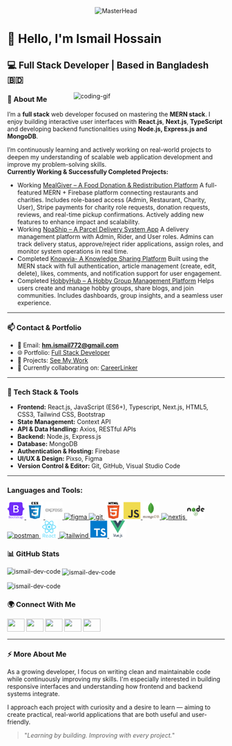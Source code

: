 <div align="center">
  <img src="https://media3.giphy.com/media/v1.Y2lkPTc5MGI3NjExNmlpNnh2M2FzYnozNGI5c2I0ZjZmdjJ2OTdibnh2MHRsODMybXJubSZlcD12MV9pbnRlcm5hbF9naWZfYnlfaWQmY3Q9Zw/ggTpDiVoKI57hAjSYB/giphy.gif" alt="MasterHead" />
</div>


# 👋 Hello, I'm Ismail Hossain  
## 💻 Full Stack Developer | Based in Bangladesh 🇧🇩  

<img align="right" width="350" src="https://cdn.dribbble.com/users/1162077/screenshots/3848914/programmer.gif" alt="coding-gif" />



### 🧠 About Me

I’m a **full stack** web developer focused on mastering the **MERN stack**. I enjoy building interactive user interfaces with **React.js**, **Next.js**, **TypeScript** and developing backend functionalities using **Node.js, Express.js and MongoDB**.

I’m continuously learning and actively working on real-world projects to deepen my understanding of scalable web application development and improve my problem-solving skills.
</br>
**Currently Working & Successfully Completed Projects:**
- Working [MealGiver – A Food Donation & Redistribution Platform](https://meal-giver.web.app) A full-featured MERN + Firebase platform connecting restaurants and charities. Includes role-based access (Admin, Restaurant, Charity, User), Stripe payments for charity role requests, donation requests, reviews, and real-time pickup confirmations. Actively adding new features to enhance impact and scalability.
- Working [NoaShip – A Parcel Delivery System App](https://noaship.web.app) A delivery management platform with Admin, Rider, and User roles. Admins can track delivery status, approve/reject rider applications, assign roles, and monitor system operations in real time.
- Completed [Knowvia- A Knowledge Sharing Platform](https://knowvia-bd.web.app) Built using the MERN stack with full authentication, article management (create, edit, delete), likes, comments, and notification support for user engagement.
- Completed [HobbyHub – A Hobby Group Management Platform](https://hobby-hub-bd.web.app) Helps users create and manage hobby groups, share blogs, and join communities. Includes dashboards, group insights, and a seamless user experience.

---


### 📫 Contact & Portfolio

- 📧 Email: **hm.ismail772@gmail.com**  
- 🌐 Portfolio: [Full Stack Developer](https://ismail-hossain-portfolio.vercel.app) 
- 🧪 Projects: [See My Work](https://ismail-hossain-portfolio.vercel.app/#projects)
- 🤝 Currently collaborating on: [CareerLinker](https://careerlinker-bd.web.app)

---

### 🚀 Tech Stack & Tools

<ul>
  <li><strong>Frontend:</strong> React.js, JavaScript (ES6+), Typescript, Next.js, HTML5, CSS3, Tailwind CSS, Bootstrap</li>
  <li><strong>State Management:</strong> Context API</li>
  <li><strong>API & Data Handling:</strong> Axios, RESTful APIs</li>
  <li><strong>Backend:</strong> Node.js, Express.js</li>
  <li><strong>Database:</strong> MongoDB</li>
  <li><strong>Authentication & Hosting:</strong> Firebase</li>
  <li><strong>UI/UX & Design:</strong> Pixso, Figma</li>
  <li><strong>Version Control & Editor:</strong> Git, GitHub, Visual Studio Code</li>
</ul>

---



<h3 align="left">Languages and Tools:</h3>
<p align="left"> <a href="https://getbootstrap.com" target="_blank" rel="noreferrer"> <img src="https://raw.githubusercontent.com/devicons/devicon/master/icons/bootstrap/bootstrap-plain-wordmark.svg" alt="bootstrap" width="40" height="40"/> </a> <a href="https://www.w3schools.com/css/" target="_blank" rel="noreferrer"> <img src="https://raw.githubusercontent.com/devicons/devicon/master/icons/css3/css3-original-wordmark.svg" alt="css3" width="40" height="40"/> </a> <a href="https://expressjs.com" target="_blank" rel="noreferrer"> <img src="https://raw.githubusercontent.com/devicons/devicon/master/icons/express/express-original-wordmark.svg" alt="express" width="40" height="40"/> </a> <a href="https://www.figma.com/" target="_blank" rel="noreferrer"> <img src="https://www.vectorlogo.zone/logos/figma/figma-icon.svg" alt="figma" width="40" height="40"/> </a> <a href="https://git-scm.com/" target="_blank" rel="noreferrer"> <img src="https://www.vectorlogo.zone/logos/git-scm/git-scm-icon.svg" alt="git" width="40" height="40"/> </a> <a href="https://www.w3.org/html/" target="_blank" rel="noreferrer"> <img src="https://raw.githubusercontent.com/devicons/devicon/master/icons/html5/html5-original-wordmark.svg" alt="html5" width="40" height="40"/> </a> <a href="https://developer.mozilla.org/en-US/docs/Web/JavaScript" target="_blank" rel="noreferrer"> <img src="https://raw.githubusercontent.com/devicons/devicon/master/icons/javascript/javascript-original.svg" alt="javascript" width="40" height="40"/> </a> <a href="https://www.mongodb.com/" target="_blank" rel="noreferrer"> <img src="https://raw.githubusercontent.com/devicons/devicon/master/icons/mongodb/mongodb-original-wordmark.svg" alt="mongodb" width="40" height="40"/> </a> <a href="https://nextjs.org/" target="_blank" rel="noreferrer"> <img src="https://cdn.worldvectorlogo.com/logos/nextjs-2.svg" alt="nextjs" width="40" height="40"/> </a> <a href="https://nodejs.org" target="_blank" rel="noreferrer"> <img src="https://raw.githubusercontent.com/devicons/devicon/master/icons/nodejs/nodejs-original-wordmark.svg" alt="nodejs" width="40" height="40"/> </a> <a href="https://postman.com" target="_blank" rel="noreferrer"> <img src="https://www.vectorlogo.zone/logos/getpostman/getpostman-icon.svg" alt="postman" width="40" height="40"/> </a> <a href="https://reactjs.org/" target="_blank" rel="noreferrer"> <img src="https://raw.githubusercontent.com/devicons/devicon/master/icons/react/react-original-wordmark.svg" alt="react" width="40" height="40"/> </a> <a href="https://tailwindcss.com/" target="_blank" rel="noreferrer"> <img src="https://www.vectorlogo.zone/logos/tailwindcss/tailwindcss-icon.svg" alt="tailwind" width="40" height="40"/> </a> <a href="https://www.typescriptlang.org/" target="_blank" rel="noreferrer"> <img src="https://raw.githubusercontent.com/devicons/devicon/master/icons/typescript/typescript-original.svg" alt="typescript" width="40" height="40"/> </a> <a href="https://vuejs.org/" target="_blank" rel="noreferrer"> <img src="https://raw.githubusercontent.com/devicons/devicon/master/icons/vuejs/vuejs-original-wordmark.svg" alt="vuejs" width="40" height="40"/> </a> </p>

### 📊 GitHub Stats

<p> <img align="left" 
    src="https://github-readme-stats.vercel.app/api/top-langs/?username=ismail-dev-code&show_icons=true&locale=en&layout=compact&langs_count=10" 
    alt="ismail-dev-code" 
  /></p>

<p>&nbsp;<img align="center" src="https://github-readme-stats.vercel.app/api?username=ismail-dev-code&show_icons=true&locale=en" alt="ismail-dev-code" /></p>

<p><img align="center" src="https://github-readme-streak-stats.herokuapp.com/?user=ismail-dev-code&" alt="ismail-dev-code" /></p>






### 🌍 Connect With Me

<p align="left">
  <a href="https://linkedin.com/in/ismail-hossain24" target="_blank"><img src="https://raw.githubusercontent.com/rahuldkjain/github-profile-readme-generator/master/src/images/icons/Social/linked-in-alt.svg" height="30" width="40" /></a>
  <a href="https://fb.com/m.ismail.hossain24" target="_blank"><img src="https://raw.githubusercontent.com/rahuldkjain/github-profile-readme-generator/master/src/images/icons/Social/facebook.svg" height="30" width="40" /></a>
  <a href="https://www.youtube.com/@hm-ismail24" target="_blank"><img src="https://raw.githubusercontent.com/rahuldkjain/github-profile-readme-generator/master/src/images/icons/Social/youtube.svg" height="30" width="40" /></a>
  <a href="https://twitter.com/iamifaisal" target="_blank"><img src="https://raw.githubusercontent.com/rahuldkjain/github-profile-readme-generator/master/src/images/icons/Social/twitter.svg" height="30" width="40" /></a>
  <a href="https://discord.gg/ecj88u68" target="_blank"><img src="https://cdn.jsdelivr.net/gh/devicons/devicon/icons/discordjs/discordjs-original.svg" height="30" width="40" /></a>
</p>

---

### ⚡ More About Me

As a growing developer, I focus on writing clean and maintainable code while continuously improving my skills. I'm especially interested in building responsive interfaces and understanding how frontend and backend systems integrate.

I approach each project with curiosity and a desire to learn — aiming to create practical, real-world applications that are both useful and user-friendly.

> "_Learning by building. Improving with every project._"
